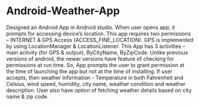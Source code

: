 # Android-Weather-App
Designed an Android App in Android studio. When user opens app, it prompts for accessing device’s location. This app requires two permissions – INTERNET &amp; GPS Access (ACCESS_FINE_LOCATION). GPS is implemented by using LocationManager &amp; LocationListener. This App has 3 activities – main activity (for GPS &amp; output), ByCityName, ByZipCode. Unlike previous versions of android, the newer versions have feature of checking for permissions at run time. So, App prompts the user to grant permission at the time of launching the app but not at the time of installing.  If user accepts, then weather information - Temperature in both Fahrenheit and Celsius, wind speed, humidity, city name, weather condition and weather description. User also have option of fetching weather details based on city name &amp; zip code.
